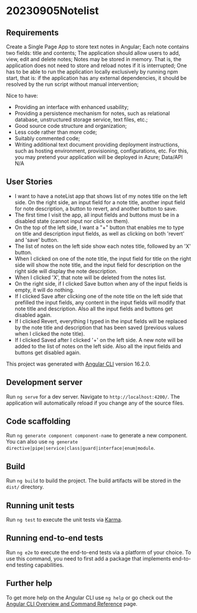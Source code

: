 # 20230905Notelist

## Requirements

Create a Single Page App to store text notes in Angular;
Each note contains two fields: title and contents;
The application should allow users to add, view, edit and delete notes;
Notes may be stored in memory. That is, the application does not need to store and reload notes if it is interrupted;
One has to be able to run the application locally exclusively by running npm start, that is: if the application has any external dependencies, it should be resolved by the run script without manual intervention;

Nice to have:

- Providing an interface with enhanced usability;
- Providing a persistence mechanism for notes, such as relational database, unstructured storage service, text files, etc.;
- Good source code structure and organization;
- Less code rather than more code;
- Suitably commented code;
- Writing additional text document providing deployment instructions, such as hosting environment, provisioning, configurations, etc. For this, you may pretend your application will be deployed in Azure;
  Data/API
  N/A

## User Stories

- I want to have a noteList app that shows list of my notes title on the left side. On the right side, an input field for a note title, another input field for note description, a button to revert, and another button to save.
- The first time I visit the app, all input fields and buttons must be in a disabled state (cannot input nor click on them).
- On the top of the left side, I want a "+" button that enables me to type on title and description input fields, as well as clicking on both 'revert' and 'save' button.
- The list of notes on the left side show each notes title, followed by an 'X' button.
- When I clicked on one of the note title, the input field for title on the right side will show the note title, and the input field for description on the right side will display the note description.
- When I clicked 'X', that note will be deleted from the notes list.
- On the right side, if I clicked Save button when any of the input fields is empty, it will do nothing.
- If I clicked Save after clicking one of the note title on the left side that prefilled the input fields, any content in the input fields will modify that note title and description. Also all the input fields and buttons get disabled again.
- If I clicked Revert, everything I typed in the input fields will be replaced by the note title and description that has been saved (previous values when I clicked the note title).
- If I clicked Saved after I clicked '+' on the left side. A new note will be added to the list of notes on the left side. Also all the input fields and buttons get disabled again.

This project was generated with [Angular CLI](https://github.com/angular/angular-cli) version 16.2.0.

## Development server

Run `ng serve` for a dev server. Navigate to `http://localhost:4200/`. The application will automatically reload if you change any of the source files.

## Code scaffolding

Run `ng generate component component-name` to generate a new component. You can also use `ng generate directive|pipe|service|class|guard|interface|enum|module`.

## Build

Run `ng build` to build the project. The build artifacts will be stored in the `dist/` directory.

## Running unit tests

Run `ng test` to execute the unit tests via [Karma](https://karma-runner.github.io).

## Running end-to-end tests

Run `ng e2e` to execute the end-to-end tests via a platform of your choice. To use this command, you need to first add a package that implements end-to-end testing capabilities.

## Further help

To get more help on the Angular CLI use `ng help` or go check out the [Angular CLI Overview and Command Reference](https://angular.io/cli) page.
